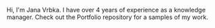 Hi, I'm Jana Vrbka. I have over 4 years of experience as a knowledge manager. Check out the Portfolio repository for a samples of my work.
